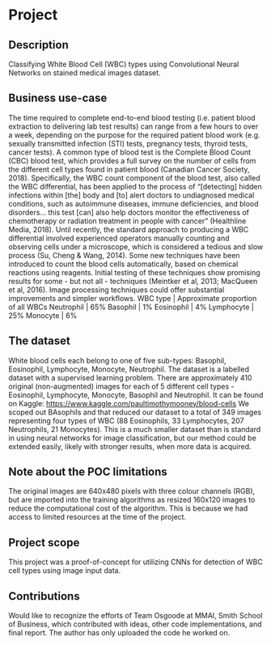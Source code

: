 # Project

## Description
Classifying White Blood Cell (WBC) types using Convolutional Neural Networks on stained medical images dataset.

## Business use-case
The time required to complete end-to-end blood testing (i.e. patient blood extraction to
delivering lab test results) can range from a few hours to over a week, depending on the purpose
for the required patient blood work (e.g. sexually transmitted infection (STI) tests, pregnancy
tests, thyroid tests, cancer tests). A common type of blood test is the Complete Blood Count
(CBC) blood test, which provides a full survey on the number of cells from the different cell
types found in patient blood (Canadian Cancer Society, 2018). Specifically, the WBC count
component of the blood test, also called the WBC differential, has been applied to the process of
“[detecting] hidden infections within [the] body and [to] alert doctors to undiagnosed medical
conditions, such as autoimmune diseases, immune deficiencies, and blood disorders... this test
[can] also help doctors monitor the effectiveness of chemotherapy or radiation treatment in
people with cancer” (Healthline Media, 2018). Until recently, the standard approach to
producing a WBC differential involved experienced operators manually counting and observing
cells under a microscope, which is considered a tedious and slow process (Su, Cheng & Wang,
2014). Some new techniques have been introduced to count the blood cells automatically, based
on chemical reactions using reagents. Initial testing of these techniques show promising results
for some - but not all - techniques (Meintker et al, 2013; MacQueen et al, 2016). Image
processing techniques could offer substantial improvements and simpler workflows.
WBC type | Approximate proportion of all WBCs
Neutrophil | 65%
Basophil | 1%
Eosinophil | 4%
Lymphocyte | 25%
Monocyte | 6%

## The dataset
White blood cells each belong to one of five sub-types: Basophil, Eosinophil, Lymphocyte, Monocyte, Neutrophil. The dataset is a labelled dataset with a supervised learning problem. There are approximately 410 original (non-augmented) images for each of 5 different cell types - Eosinophil, Lymphocyte, Monocyte, Basophil and Neutrophil. It can be found on Kaggle: https://www.kaggle.com/paultimothymooney/blood-cells
We scoped out BAsophils and that reduced our dataset to a total of 349 images representing four types of WBC (88 Eosinophils, 33 Lymphocytes, 207 Neutrophils, 21 Monocytes). This is a much smaller dataset than is standard in using neural networks for image classification, but our method could be extended easily, likely with stronger results, when more data is acquired.

## Note about the POC limitations
The original images are 640x480 pixels with three colour channels (RGB), but are imported into the training algorithms as resized 160x120 images to reduce the computational cost of the algorithm. This is because we had access to limited resources at the time of the project.

## Project scope
This project was a proof-of-concept for utilizing CNNs for detection of WBC cell types using image input data.

## Contributions
Would like to recognize the efforts of Team Osgoode at MMAI, Smith School of Business, which contributed with ideas, other code implementations, and final report. The author has only uploaded the code he worked on.
